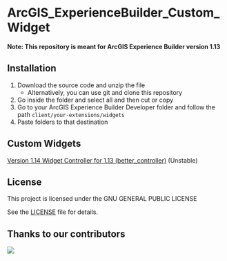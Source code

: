 # ArcGIS_ExperienceBuilder_Custom_Widget

**Note: This repository is meant for ArcGIS Experience Builder version 1.13**

## Installation

1. Download the source code and unzip the file
   * Alternatively, you can use git and clone this repository
2. Go inside the folder and select all and then cut or copy
3. Go to your ArcGIS Experience Builder Developer folder and follow the path `client/your-extensions/widgets`
4. Paste folders to that destination

## Custom Widgets

[Version 1.14 Widget Controller for 1.13 (better_controller)](better_controller) (Unstable)

## License
This project is licensed under the GNU GENERAL PUBLIC LICENSE

See the [LICENSE](LICENSE) file for details.
## Thanks to our contributors

<a href="https://github.com/KPCOFGS/ArcGIS_ExperienceBuilder_Custom_Widget/graphs/contributors">
  <img src="https://contrib.rocks/image?repo=KPCOFGS/ArcGIS_ExperienceBuilder_Custom_Widget" />
</a>
